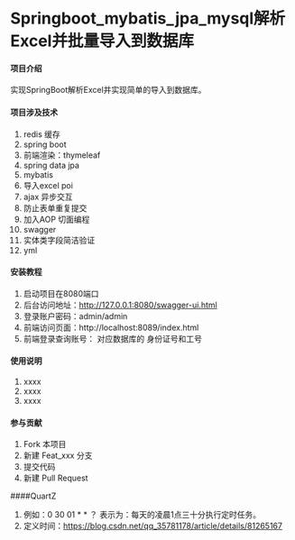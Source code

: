 # Springboot_mybatis_jpa_mysql解析Excel并批量导入到数据库

#### 项目介绍
实现SpringBoot解析Excel并实现简单的导入到数据库。

#### 项目涉及技术
1. redis 缓存
2. spring boot
3. 前端渲染：thymeleaf
4. spring data jpa
5. mybatis
6. 导入excel poi
7. ajax 异步交互
8. 防止表单重复提交
9. 加入AOP 切面编程
10. swagger
11. 实体类字段简洁验证
12. yml
#### 安装教程

1. 启动项目在8080端口 
2. 后台访问地址：http://127.0.0.1:8080/swagger-ui.html
3. 登录账户密码：admin/admin
4. 前端访问页面：http://localhost:8089/index.html 
5. 前端登录查询账号： 对应数据库的 身份证号和工号

#### 使用说明

1. xxxx
2. xxxx
3. xxxx

#### 参与贡献

1. Fork 本项目
2. 新建 Feat_xxx 分支
3. 提交代码
4. 新建 Pull Request


####QuartZ
1. 例如：0 30 01 *  * ？      表示为：每天的凌晨1点三十分执行定时任务。
2. 定义时间：https://blog.csdn.net/qq_35781178/article/details/81265167

